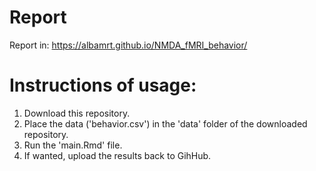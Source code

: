 # Report
Report in: https://albamrt.github.io/NMDA_fMRI_behavior/

# Instructions of usage:
1. Download this repository.
2. Place the data ('behavior.csv') in the 'data' folder of the downloaded repository.
3. Run the 'main.Rmd' file.
4. If wanted, upload the results back to GihHub.
